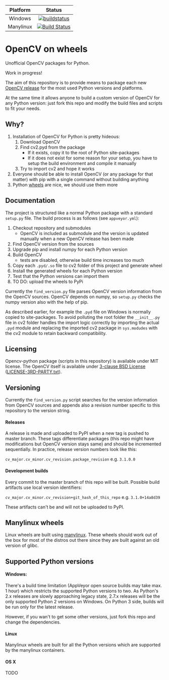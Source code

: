 | Platform | Status |
| :---: | :---: |
| Windows | [![buildstatus](https://ci.appveyor.com/api/projects/status/5kjqpmvll5dwj5jd?svg=true)](https://ci.appveyor.com/project/skvark/opencv-python) |
| Manylinux|  [![Build Status](https://travis-ci.org/skvark/opencv-python.svg?branch=master)](https://travis-ci.org/skvark/opencv-python) |

# OpenCV on wheels

Unofficial OpenCV packages for Python.

Work in progress!

The aim of this repository is to provide means to package each new [OpenCV release](https://github.com/Itseez/opencv/releases) for the most used Python versions and platforms.

At the same time it allows anyone to build a custom version of OpenCV for any Python version: just fork this repo and modify the build files and scripts to fit your needs.

## Why?

1. Installation of OpenCV for Python is pretty hideous:
	1. Download OpenCV
	2. Find cv2.pyd from the package
		- If it exists, copy it to the root of Python site-packages
		- If it does not exist for some reason for your setup, you have to setup the build environment and compile it manually
	3. Try to import cv2 and hope it works
2. Everyone should be able to install OpenCV (or any package for that matter) with pip with a single command without building anything
3. Python [wheels](http://pythonwheels.com/) are nice, we should use them more

## Documentation

The project is structured like a normal Python package with a standard ``setup.py`` file. The build process is as follows (see ``appveyor.yml``):

1. Checkout repository and submodules
	- OpenCV is included as submodule and the version is updated manually when a new OpenCV release has been made
2. Find OpenCV version from the sources
2. Upgrade pip and install numpy for each Python version
3. Build OpenCV
	- tests are disabled, otherwise build time increases too much
4. Copy each ``.pyd/.so`` file to cv2 folder of this project and generate wheel
5. Install the generated wheels for each Python version
6. Test that the Python versions can import them
7. TO DO: upload the wheels to PyPi

Currently the ``find_version.py`` file parses OpenCV version information from the OpenCV sources. OpenCV depends on numpy, so ``setup.py`` checks the numpy version also with the help of pip.

As described earlier, for example the ``.pyd`` file on Windows is normally copied to site-packages. To avoid polluting the root folder the ``__init__.py`` file in cv2 folder handles the import logic correctly by importing the actual ``.pyd`` module and replacing the imported cv2 package in ``sys.modudes`` with the cv2 module to retain backward compatibility.

## Licensing

Opencv-python package (scripts in this repository) is available under MIT license. The OpenCV itself is available under [3-clause BSD License](https://github.com/opencv/opencv/blob/master/LICENSE) ([LICENSE-3RD-PARTY.txt](https://github.com/skvark/opencv-python/blob/master/LICENSE-3RD-PARTY.txt)).

## Versioning

Currently the ``find_version.py`` script searches for the version information from OpenCV sources and appends also a revision number specific to this repository to the version string.

#### Releases

A release is made and uploaded to PyPI when a new tag is pushed to master branch. These tags differentiate packages (this repo might have modifications but OpenCV version stays same) and should be incremented sequentially. In practice, release version numbers look like this:

``cv_major.cv_minor.cv_revision.package_revision`` e.g. ``3.1.0.0``

#### Development builds

Every commit to the master branch of this repo will be built. Possible build artifacts use local version identifiers:

``cv_major.cv_minor.cv_revision+git_hash_of_this_repo`` e.g. ``3.1.0+14a8d39``

These artifacts can't be and will not be uploaded to PyPI.

## Manylinux wheels

Linux wheels are built using [manylinux](https://github.com/pypa/python-manylinux-demo). These wheels should work out of the box for most of the distros out there since they are built against an old version of glibc.

## Supported Python versions

#### Windows: 

There's a build time limitation (AppVeyor open source builds may take max. 1 hour) which restricts the supported Python versions to two. As Python's 2.x releases are slowly approaching legacy state, 2.7.x releases will be the only supported Python 2 versions on Windows. On Python 3 side, builds will be run only for the latest release.

However, if you wan't to get some other versions, just fork this repo and change the dependencies.

#### Linux

Manylinux wheels are built for all the Python versions which are supported by the manylinux containers.

#### OS X

TODO


